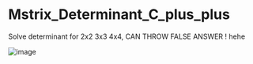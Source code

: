 # Mstrix_Determinant_C_plus_plus
Solve determinant for 2x2 3x3 4x4, CAN THROW FALSE ANSWER ! hehe

![image](https://github.com/ManiFast/Mstrix_Determinant_C_plus_plus/assets/62830326/06afbbf7-7fe6-4b94-99a6-cd391cadd02c)
